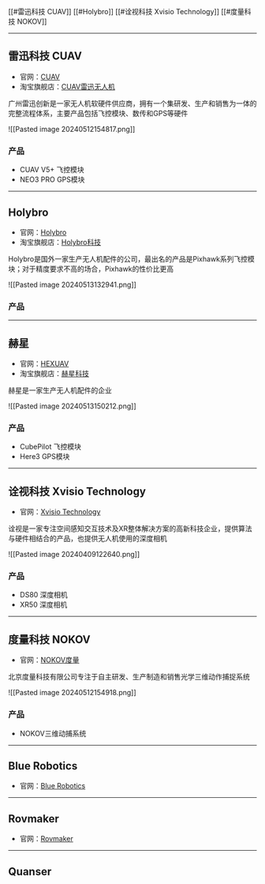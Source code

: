 [[#雷迅科技 CUAV]]
[[#Holybro]]
[[#诠视科技 Xvisio Technology]]
[[#度量科技 NOKOV]]

---
## 雷迅科技 CUAV

+ 官网：[CUAV](https://www.cuav.net/)
+ 淘宝旗舰店：[CUAV雷迅无人机](https://shop34674235.taobao.com/?spm=pc_detail.27183998.202202.1.3ea17dd6j7Bd35)

广州雷迅创新是一家无人机软硬件供应商，拥有一个集研发、生产和销售为一体的完整流程体系，主要产品包括飞控模块、数传和GPS等硬件

![[Pasted image 20240512154817.png]]

### 产品

+ CUAV V5+ 飞控模块
+ NEO3 PRO GPS模块

---
## Holybro

+ 官网：[Holybro](https://holybro.com/)
+ 淘宝旗舰店：[Holybro科技](https://shop68218660.taobao.com/shop/view_shop.htm?spm=a21n57.1.1.1.3971523c3xaF0Y&appUid=RAzN8HAggnjW5cri9Fr3ra4qefHC4)

Holybro是国外一家生产无人机配件的公司，最出名的产品是Pixhawk系列飞控模块；对于精度要求不高的场合，Pixhawk的性价比更高

![[Pasted image 20240513132941.png]]

### 产品



---
## 赫星

+ 官网：[HEXUAV](https://hexuav.com/#/home)
+ 淘宝旗舰店：[赫星科技](https://hexaero.taobao.com/shop/view_shop.htm?spm=a21n57.1.6.1.3971523c3xaF0Y&appUid=RAzN8HWNN8hEjR2HzPeggGxHZVUiAHPR5QaVaRYyXYrpmk8Pxbn)

赫星是一家生产无人机配件的企业

![[Pasted image 20240513150212.png]]

### 产品

+ CubePilot 飞控模块
+ Here3 GPS模块

---

## 诠视科技 Xvisio Technology

+ 官网：[Xvisio Technology](https://www.xvisiotech.com/?lang=zh-hans)

诠视是一家专注空间感知交互技术及XR整体解决方案的高新科技企业，提供算法与硬件相结合的产品，也提供无人机使用的深度相机

![[Pasted image 20240409122640.png]]

### 产品

+ DS80 深度相机
+ XR50 深度相机

---
## 度量科技 NOKOV

+ 官网：[NOKOV度量](https://www.nokov.com/)

北京度量科技有限公司专注于自主研发、生产制造和销售光学三维动作捕捉系统

![[Pasted image 20240512154918.png]]

### 产品

+ NOKOV三维动捕系统

---
## Blue Robotics

+ 官网：[Blue Robotics](https://bluerobotics.com/)

---
## Rovmaker

+ 官网：[Rovmaker](https://rovmaker.org/)


---
## Quanser